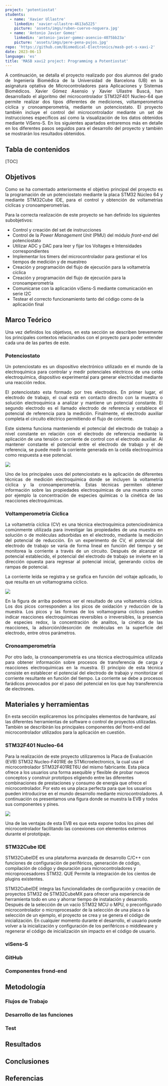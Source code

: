 ```yaml
---
project: 'potentiostat'
students:
  - name: 'Xavier Ullastre'
    linkedin: 'xavier-ullastre-4613a5225'
    picture: 'assets/imgs/ruben-cuervo-noguera.jpg'
  - name: 'Antonio Javier Gomez'
    linkedin: 'antonio-javier-gomez-asencio-4075bb23a'
    picture: 'assets/imgs/pere-pena-pujos.jpg'
repo: 'https://github.com/Biomedical-Electronics/masb-pot-s-xavi-2'
date: 2023-06-13
language: 'es'
title: 'MASB xavi2 project: Programming a Potentiostat'
---
```


<p style="text-align: justify;">A continuación, se detalla el proyecto realizado por dos alumnos del grado de Ingeniería Biomédica de la Universidad de Barcelona (UB) en la asignatura optativa de Microcontroladores para Aplicaciones y Sistemas Biomédicos. Xavier Gómez Asensio y Xavier Ullastre Buscá, han desarrollado el algoritmo del microcontrolador STM32F401 Nucleo-64 que permite realizar dos tipos diferentes de mediciones, voltamperometría cíclica y cronoamperometría, mediante un potenciostato. El proyecto también incluye el control del microcontrolador mediante un set de instrucciones específicos así como la visualización de los datos obtenidos mediante ViSens-S. En los siguientes apartados entraremos más en detalle en los diferentes pasos seguidos para el desarrollo del proyecto y también se mostrarán los resultados obtenidos. </p>

## Tabla de contenidos

[TOC]


## Objetivos

<p style="text-align: justify;">Como se ha comentado anteriormente el objetivo principal del proyecto es la programación de un potenciostato mediante la placa STM32 Núcleo 64 y mediante STM32Cube IDE, para el control y obtención de voltametrías cíclicas y cronoamperometrías. </p>

Para la correcta realización de este proyecto se han definido los siguientes subobjetivos:
- Control y creación del set de instrucciones
- Control de la *Power Management Unit* (PMU) del módulo *front-end* del potenciostato
- Utilizar ADC y DAC para leer y fijar los Voltages e Intensidades correspondientes
- Implementar los timers del microcontrolador para gestionar el los tiempos de medición y de muestreo
- Creación y programación del flujo de ejecución para la voltametría cíclica
- Creación y programación del flujo de ejecución para la cronoamperometría
- Comunicarse con la aplicación viSens-S mediante comunicación en serie I2C
- Testear el correcto funcionamiento tanto del código como de la aplicación final

## Marco Teórico

<p style="text-align: justify;">Una vez definidos los objetivos, en esta sección se describen brevemente los principales contextos relacionados con el proyecto para poder entender cada una de las partes de este. </p> 

### Potenciostato
<p style="text-align: justify;">Un potenciostato es un dispositivo electrónico utilizado en el mundo de la electroquímica para controlar y medir potenciales eléctricos de una celda electroquímica, dispositivo experimental para generar electricidad mediante una reacción redox. </p>

<p style="text-align: justify;">El potenciostato esta formado por tres electrodos. En primer lugar, el electrodo de trabajo, el cual está en contacto directo con la muestra o solución electroquímica a analizar y mantiene un potencial constante. El segundo electrodo es el llamado electrodo de referencia y establece el potencial de referencia para la medición. Finalmente, el electrodo auxiliar completa el circuito eléctrico permitiendo el flujo de corriente. </p>

<p style="text-align: justify;">Este sistema funciona manteniendo el potencial del electrodo de trabajo a nivel constante en relación con el electrodo de referencia mediante la aplicación de una tensión o corriente de control con el electrodo auxiliar. Al mantener constante el potencial entre el electrodo de trabajo y el de referencia, se puede medir la corriente generada en la celda electroquímica como respuesta a ese potencial. </p>

![](C:\microcontrolers\MASB\content\projects\student-projects\2023\masb-pot-s-xavi-2\assets\imgs\Potentiostato.png)

<p style="text-align: justify;">Uno de los principales usos del potenciostato es la aplicación de diferentes técnicas de medición electroquímica donde se incluyen la voltametría cíclica y la cronoamperometría. Estas técnicas permiten obtener información sobre las propiedades electroquímicas de una muestra como por ejemplo la concentración de especies químicas o la cinética de las reacciones electroquímicas. </p>

### Voltamperometría Cíclica


<p style="text-align: justify;">La voltametría cíclica (CV) es una técnica electroquímica potenciodinámica comúnmente utilizada para investigar las propiedades de una muestra en solución o de moléculas adsorbidas en el electrodo, mediante la medición del potencial de reducción. En un experimento de CV, el potencial del electrodo de trabajo se varía de forma lineal en función del tiempo y se monitorea la corriente a través de un circuito. Después de alcanzar el potencial establecido, el potencial del electrodo de trabajo se invierte en la dirección opuesta para regresar al potencial inicial, generando ciclos de rampas de potencial.</p>

<p style="text-align: justify;">La corriente leída se registra y se grafica en función del voltaje aplicado, lo que resulta en un voltamograma cíclico.</p>

![](C:\microcontrolers\MASB\content\projects\student-projects\2023\masb-pot-s-xavi-2\assets\imgs\vc_grafico.png)



<p style="text-align: justify;">En la figura de arriba podemos ver el resultado de una voltametría cíclica. Los dos picos corresponden a los picos de oxidación y reducción de la muestra. Los picos y las formas de los voltamograma cíclicos pueden indicar reacciones electroquímicas reversibles o irreversibles, la presencia de especies redox, la concentración de analitos, la cinética de las reacciones, la adsorción/desorción de moléculas en la superficie del electrodo, entre otros parámetros.</p>

### Cronoamperometría

<p style="text-align: justify;">Por otro lado, la cronoamperometría es una técnica electroquímica utilizada para obtener información sobre procesos de transferencia de carga  y reacciones electroquímicas en la muestra. El principio de esta técnica consiste en establecer el potencial del electrodo de trabajo y monitorizar el corriente resultante en función del tiempo. La corriente se debe a procesos farádicos  provocados por el paso del potencial en los que hay transferencia de electrones. </p>



## Materiales y herramientas

En esta sección explicaremos los principales elementos de hardware, así las diferentes herramientas de software o control de proyectos utilizadas. También se describirán los principales componentes del front-end del microcontrolador utilizados para la aplicación en cuestión. 

### STM32F401 Nucleo-64

Para la realización de este proyecto utilizaremos la Placa de Evaluación (EVB) STM32 Nucleo-F401RE de STMicroelectronics, la cual usa el microcontrolador STM32F401RET6U del mismo fabricante. Esta placa ofrece a los usuarios una forma asequible y flexible de probar nuevos conceptos y construir prototipos eligiendo entre las diferentes combinaciones de prestaciones y consumo de energía que ofrece el microcontrolador. Por esto es una placa perfecta para que los usuarios pueden introducirse en el mundo desarrollo mediante microcontroladores. A continuación os presentamos una figura donde se muestra la EVB y todos sus componentes y pines. 

![](C:\microcontrolers\MASB\content\projects\student-projects\2023\masb-pot-s-xavi-2\assets\imgs\EVB_STM32F401.jpg)

Una de las ventajas de esta EVB es que esta expone todos los pines del microcontrolador facilitando las conexiones con elementos externos durante el prototipaje. 

### STM32Cube IDE

STM32CubeIDE es una plataforma avanzada de desarrollo C/C++ con funciones de configuración de periféricos, generación de código, compilación de código y depuración para microcontroladores y microprocesadores STM32. QUE Permite la integración de los cientos de plugins existentes.

STM32CubeIDE integra las funcionalidades de configuración y creación de proyectos STM32 de STM32CubeMX para ofrecer una experiencia de herramienta todo en uno y ahorrar tiempo de instalación y desarrollo. Después de la selección de un vacío STM32 MCU o MPU, o preconfigurado microcontrolador o microprocesador de la selección de una placa o la selección de un ejemplo, el proyecto se crea y se genera el código de inicialización. En cualquier momento durante el desarrollo, el usuario puede volver a la inicialización y configuración de los periféricos o middleware y regenerar el código de inicialización sin impacto en el código de usuario.





### viSens-S



### GitHub



### Componentes frond-end





## Metodología

### Flujos de Trabajo



### Desarrollo de las funciones



### Test



## Resultados



## Conclusiones



## Referencias

